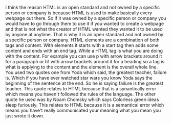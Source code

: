 I think the reason HTML is an open standard and not owned by a specific person or company is because HTML is used to make basically every webpage out there. So if it was owned by a specific person or company you would have to go through them to use it if you wanted to create a webpage and that is not what the creator of HTML wanted they wanted it to be used by anyone at anytime. That is why it is an open standard and not owned by a specific person or company. HTML elements are a combination of both tags and content. With elements it starts with a start tag then adds some content and ends with an end tag. While a HTML tag is what you are doing with the content. For example you can use p with arrow brackets around it for a paragraph or h1 with arrow brackets around it for a heading so a tag is what is applying to the content and the element is the overall whole line. You used two quotes one from Yoda which said, the greatest teacher, failure is. Which if you have ever watched star wars you know Yoda says the beginning of the sentence at the end. So he is saying failure is the greatest teacher. This quote relates to HTML because that is a synantically error which means you haven't followed the rules of the language. The other quote he used was by Noam Chomsky which says Colorless green ideas sleep furiously. This relates to HTML because it is a semantical error which means you have't really communicated your meaning what you mean you just wrote it down.
